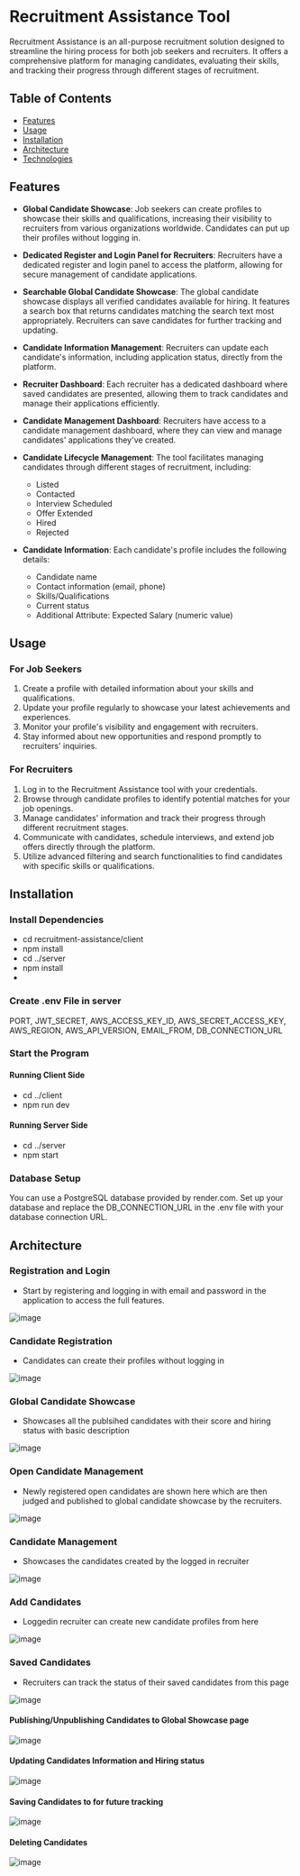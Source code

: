 # Recruitment Assistance Tool

Recruitment Assistance is an all-purpose recruitment solution designed to streamline the hiring process for both job seekers and recruiters. It offers a comprehensive platform for managing candidates, evaluating their skills, and tracking their progress through different stages of recruitment.

## Table of Contents

- [Features](#features)
- [Usage](#usage)
- [Installation](#installation)
- [Architecture](#architecture)
- [Technologies](#technologies)


## Features

- **Global Candidate Showcase**: Job seekers can create profiles to showcase their skills and qualifications, increasing their visibility to recruiters from various organizations worldwide. Candidates can put up their profiles without logging in.

- **Dedicated Register and Login Panel for Recruiters**: Recruiters have a dedicated register and login panel to access the platform, allowing for secure management of candidate applications.

- **Searchable Global Candidate Showcase**: The global candidate showcase displays all verified candidates available for hiring. It features a search box that returns candidates matching the search text most appropriately. Recruiters can save candidates for further tracking and updating.

- **Candidate Information Management**: Recruiters can update each candidate's information, including application status, directly from the platform. 

- **Recruiter Dashboard**: Each recruiter has a dedicated dashboard where saved candidates are presented, allowing them to track candidates and manage their applications efficiently.

- **Candidate Management Dashboard**: Recruiters have access to a candidate management dashboard, where they can view and manage candidates' applications they've created.

- **Candidate Lifecycle Management**: The tool facilitates managing candidates through different stages of recruitment, including:
  - Listed
  - Contacted
  - Interview Scheduled
  - Offer Extended
  - Hired
  - Rejected

- **Candidate Information**: Each candidate's profile includes the following details:
  - Candidate name
  - Contact information (email, phone)
  - Skills/Qualifications
  - Current status
  - Additional Attribute: Expected Salary (numeric value)

## Usage

### For Job Seekers

1. Create a profile with detailed information about your skills and qualifications.
2. Update your profile regularly to showcase your latest achievements and experiences.
3. Monitor your profile's visibility and engagement with recruiters.
4. Stay informed about new opportunities and respond promptly to recruiters' inquiries.

### For Recruiters

1. Log in to the Recruitment Assistance tool with your credentials.
2. Browse through candidate profiles to identify potential matches for your job openings.
3. Manage candidates' information and track their progress through different recruitment stages.
4. Communicate with candidates, schedule interviews, and extend job offers directly through the platform.
5. Utilize advanced filtering and search functionalities to find candidates with specific skills or qualifications.


## Installation

### Install Dependencies
- cd recruitment-assistance/client
- npm install
- cd ../server
- npm install
- 
### Create .env File in server
PORT, JWT_SECRET, AWS_ACCESS_KEY_ID, AWS_SECRET_ACCESS_KEY, AWS_REGION, AWS_API_VERSION, EMAIL_FROM, DB_CONNECTION_URL

### Start the Program
#### Running Client Side
- cd ../client
- npm run dev

#### Running Server Side
- cd ../server
- npm start

### Database Setup
You can use a PostgreSQL database provided by render.com. Set up your database and replace the DB_CONNECTION_URL in the .env file with your database connection URL.

## Architecture
### Registration and Login 
- Start by registering and logging in with email and password in the application to access the full features.
  
![image](https://github.com/XERON431/Taskphin-Recruitment-Assistance-Tool/assets/103522839/60e5f6e8-5b09-46b1-ac1c-7c79fb70fe9f)

### Candidate Registration 
- Candidates can create their profiles without logging in
  
![image](https://github.com/XERON431/Taskphin-Recruitment-Assistance-Tool/assets/103522839/32ac7cf3-f77b-4b6b-b34c-e0d855d89bd2)

### Global Candidate Showcase
- Showcases all the publsihed candidates with their score and hiring status with basic description
  
![image](https://github.com/XERON431/Taskphin-Recruitment-Assistance-Tool/assets/103522839/9a9bacb0-9e28-4fc9-96e8-9aaf4d771b40)

### Open Candidate Management
- Newly registered open candidates are shown here which are then judged and published to global candidate showcase by the recruiters.
  
![image](https://github.com/XERON431/Taskphin-Recruitment-Assistance-Tool/assets/103522839/e8c97cb2-97eb-4cd2-b133-f5230327c436)

### Candidate Management
- Showcases the candidates created by the logged in recruiter
  
![image](https://github.com/XERON431/Taskphin-Recruitment-Assistance-Tool/assets/103522839/90206134-0f26-48d4-9de2-b6fea5d69417)

### Add Candidates
- Loggedin recruiter can create new candidate profiles from here
  
![image](https://github.com/XERON431/Taskphin-Recruitment-Assistance-Tool/assets/103522839/f3c4258d-efb8-4976-83a1-72f5f8666639)

### Saved Candidates
- Recruiters can track the status of their saved candidates from this page
  
![image](https://github.com/XERON431/Taskphin-Recruitment-Assistance-Tool/assets/103522839/35dd583a-257a-4f7b-8364-93ec2a7d9864)

#### Publishing/Unpublishing Candidates to Global Showcase page
![image](https://github.com/XERON431/Taskphin-Recruitment-Assistance-Tool/assets/103522839/e1078e54-ee3a-495e-aa9b-1260c9d94029)

#### Updating Candidates Information and Hiring status
![image](https://github.com/XERON431/Taskphin-Recruitment-Assistance-Tool/assets/103522839/9a38d0a0-7ff7-4d8a-908d-285d965a1d9a)

#### Saving Candidates to for future tracking
![image](https://github.com/XERON431/Taskphin-Recruitment-Assistance-Tool/assets/103522839/a2aa757a-729c-4cb5-bddf-b6121a5758ac)

#### Deleting Candidates
![image](https://github.com/XERON431/Taskphin-Recruitment-Assistance-Tool/assets/103522839/5374819a-e907-4034-9c5c-710a5badc773)












